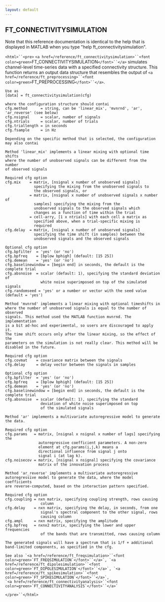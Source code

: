 ```yaml
---
layout: default
---
```


##  FT_CONNECTIVITYSIMULATION

Note that this reference documentation is identical to the help that is displayed in MATLAB when you type "help ft_connectivitysimulation".

`<html>``<pre>`
    `<a href=/reference/ft_connectivitysimulation>``<font color=green>`FT_CONNECTIVITYSIMULATION`</font>``</a>` simulates channel-level time-series data with a
    specified connectivity structure. This function returns an output data
    structure that resembles the output of `<a href=/reference/ft_preprocessing>``<font color=green>`FT_PREPROCESSING`</font>``</a>`.
 
    Use as
    [data] = ft_connectivitysimulation(cfg)
 
    where the configuration structure should contai
    cfg.method      = string, can be 'linear_mix', 'mvnrnd', 'ar', 'ar_reverse' (see below)
    cfg.nsignal     = scalar, number of signals
    cfg.ntrials     = scalar, number of trials
    cfg.triallength = in seconds
    cfg.fsample     = in Hz
 
    Depending on the specific method that is selected, the configuration
    may also contai
 
    Method 'linear_mix' implements a linear mixing with optional time shifts
    where the number of unobserved signals can be different from the number
    of observed signals
 
    Required cfg option
    cfg.mix    = matrix, [nsignal x number of unobserved signals]
                 specifying the mixing from the unobserved signals to
                 the observed signals, or
               = matrix, [nsignal x number of unobserved signals x number of
                 samples] specifying the mixing from the
                 unobserved signals to the observed signals which
                 changes as a function of time within the trial
               = cell-arry, [1 x ntrials] with each cell a matrix as
                 specified above, when a trial-specific mixing is
                 required
    cfg.delay  = matrix, [nsignal x number of unobserved signals]
                 specifying the time shift (in samples) between the
                 unobserved signals and the observed signals
 
    Optional cfg option
    cfg.bpfilter  = 'yes' (or 'no')
    cfg.bpfreq    = [bplow bphigh] (default: [15 25])
    cfg.demean    = 'yes' (or 'no')
    cfg.baselinewindow = [begin end] in seconds, the default is the complete trial
    cfg.absnoise  = scalar (default: 1), specifying the standard deviation of
                    white noise superimposed on top of the simulated signals
    cfg.randomseed = 'yes' or a number or vector with the seed value (default = 'yes')
 
    Method 'mvnrnd' implements a linear mixing with optional timeshifts in
    where the number of unobserved signals is equal to the number of observed
    signals. This method used the MATLAB function mvnrnd. The implementation
    is a bit ad-hoc and experimental, so users are discouraged to apply it.
    The time shift occurs only after the linear mixing, so the effect of the
    parameters on the simulation is not really clear. This method will be
    disabled in the future.
 
    Required cfg option
    cfg.covmat    = covariance matrix between the signals
    cfg.delay     = delay vector between the signals in samples
 
    Optional cfg option
    cfg.bpfilter  = 'yes' (or 'no')
    cfg.bpfreq    = [bplow bphigh] (default: [15 25])
    cfg.demean    = 'yes' (or 'no')
    cfg.baselinewindow = [begin end] in seconds, the default is the complete trial
    cfg.absnoise  = scalar (default: 1), specifying the standard
                    deviation of white noise superimposed on top
                    of the simulated signals
 
    Method 'ar' implements a multivariate autoregressive model to generate
    the data.
 
    Required cfg option
    cfg.params   = matrix, [nsignal x nsignal x number of lags] specifying the
                   autoregressive coefficient parameters. A non-zero
                   element at cfg.params(i,j,k) means a
                   directional influence from signal j onto
                   signal i (at lag k).
    cfg.noisecov = matrix, [nsignal x nsignal] specifying the covariance
                   matrix of the innovation process
 
    Method 'ar_reverse' implements a multivariate autoregressive
    autoregressive model to generate the data, where the model coefficients
    are reverse-computed, based on the interaction pattern specified.
 
    Required cfg option
    cfg.coupling = nxn matrix, specifying coupling strength, rows causing
                    column
    cfg.delay    = nxn matrix, specifying the delay, in seconds, from one
                    signal's spectral component to the other signal, rows
                    causing column
    cfg.ampl     = nxn matrix, specifying the amplitude 
    cfg.bpfreq   = nxnx2 matrix, specifying the lower and upper frequencies
                    of the bands that are transmitted, rows causing column
 
    The generated signals will have a spectrum that is 1/f + additional
    band-limited components, as specified in the cfg.
 
    See also `<a href=/reference/ft_freqsimulation>``<font color=green>`FT_FREQSIMULATION`</font>``</a>`, `<a href=/reference/ft_dipolesimulation>``<font color=green>`FT_DIPOLESIMULATION`</font>``</a>`, `<a href=/reference/ft_spikesimulation>``<font color=green>`FT_SPIKESIMULATION`</font>``</a>`,
    `<a href=/reference/ft_connectivityanalysis>``<font color=green>`FT_CONNECTIVITYANALYSIS`</font>``</a>`
`</pre>``</html>`

